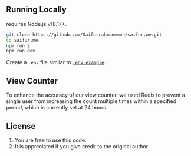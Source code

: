 ## Running Locally

requires Node.js v18.17+.

```bash
git clone https://github.com/Saifurrahmanemon/saifur.me.git
cd saifur.me
npm run i
npm run dev
```

Create a `.env` file similar to
[`.env.example`](https://github.com/Saifurrahmanemon/saifur.me/blob/master/.env.example).

## View Counter

To enhance the accuracy of our view counter, we used Redis to prevent a single
user from increasing the count multiple times within a specified period, which
is currently set at 24 hours.

## License

1. You are free to use this code.
2. It is appreciated if you give credit to the original author.
